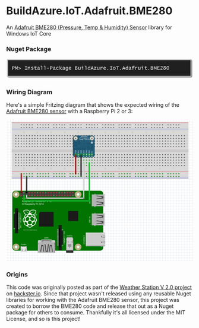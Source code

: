 # BuildAzure.IoT.Adafruit.BME280
An [Adafruit BME280 (Pressure, Temp &amp; Humidity) Sensor](https://learn.adafruit.com/adafruit-bme280-humidity-barometric-pressure-temperature-sensor-breakout) library for Windows IoT Core

### Nuget Package
[![BuildAzure.IoT.Adafruit.BME280 Nuget Package](NugetCommand.png)](https://www.nuget.org/packages/BuildAzure.IoT.Adafruit.BME280)

### Wiring Diagram
Here's a simple Fritzing diagram that shows the expected wiring of the [Adafruit BME280 sensor](https://learn.adafruit.com/adafruit-bme280-humidity-barometric-pressure-temperature-sensor-breakout) with a Raspberry Pi 2 or 3:

![BMD280 Raspberry Pi Wiring Diagram](BME280Fritzing.png)

### Origins
This code was originally posted as part of the [Weather Station V 2.0 project](https://www.hackster.io/windows-iot/weather-station-v-2-0-8abe16) on [hackster.io](http://hackster.io). Since that project wasn't released using any reusable Nuget libraries for working with the Adafruit BME280 sensor, this project was created to borrow the BME280 code and release that out as a Nuget package for others to consume. Thankfully it's all licensed under the MIT License, and so is this project!
